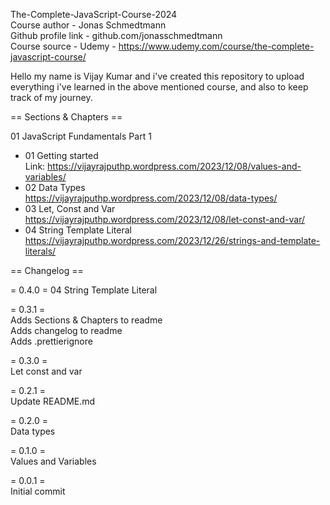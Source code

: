 The-Complete-JavaScript-Course-2024  
Course author - Jonas Schmedtmann  
Github profile link - github.com/jonasschmedtmann  
Course source - Udemy - https://www.udemy.com/course/the-complete-javascript-course/  
  
Hello my name is Vijay Kumar and i've created this repository to upload everything i've learned in the above mentioned course, and also to keep track of my journey.  
  
  
== Sections & Chapters ==  

01 JavaScript Fundamentals Part 1  
  
- 01 Getting started  
  Link: https://vijayrajputhp.wordpress.com/2023/12/08/values-and-variables/  
- 02 Data Types  
  https://vijayrajputhp.wordpress.com/2023/12/08/data-types/  
- 03 Let, Const and Var  
  https://vijayrajputhp.wordpress.com/2023/12/08/let-const-and-var/ 
- 04 String Template Literal  
  https://vijayrajputhp.wordpress.com/2023/12/26/strings-and-template-literals/   
  
  
== Changelog ==  
  
= 0.4.0 = 
04 String Template Literal

= 0.3.1 =  
Adds Sections & Chapters to readme  
Adds changelog to readme  
Adds .prettierignore  
  
= 0.3.0 =  
Let const and var  
  
= 0.2.1 =  
Update README.md  
  
= 0.2.0 =  
Data types  
  
= 0.1.0 =  
Values and Variables  
  
= 0.0.1 =  
Initial commit  
  